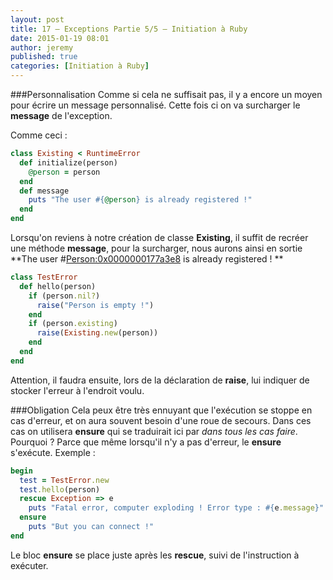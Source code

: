 ```yaml
---
layout: post
title: 17 – Exceptions Partie 5/5 – Initiation à Ruby
date: 2015-01-19 08:01
author: jeremy
published: true
categories: [Initiation à Ruby]
---
```

###Personnalisation
Comme si cela ne suffisait pas, il y a encore un moyen pour écrire un message personnalisé. Cette fois ci on va surcharger le **message** de l'exception.

 Comme ceci :



```ruby
class Existing < RuntimeError
  def initialize(person)
    @person = person
  end
  def message
    puts "The user #{@person} is already registered !"
  end
end
```
<!--break-->


Lorsqu'on reviens à notre création de classe **Existing**, il suffit de recréer une méthode **message**, pour la surcharger, nous aurons ainsi en sortie **The user #<Person:0x0000000177a3e8> is already registered ! **



```ruby
class TestError
  def hello(person)
    if (person.nil?)
      raise("Person is empty !")
    end
    if (person.existing)
      raise(Existing.new(person))
    end
  end
end
```


Attention, il faudra ensuite, lors de la déclaration de **raise**, lui indiquer de stocker l'erreur à l'endroit voulu.

###Obligation
Cela peux être très ennuyant que l'exécution se stoppe en cas d'erreur, et on aura souvent besoin d'une roue de secours. Dans ces cas on utilisera **ensure** qui se traduirait ici par *dans tous les cas faire*. Pourquoi ? Parce que même lorsqu'il n'y a pas d'erreur, le **ensure** s'exécute. Exemple :



```ruby
begin
  test = TestError.new
  test.hello(person)
  rescue Exception => e
    puts "Fatal error, computer exploding ! Error type : #{e.message}"
  ensure
    puts "But you can connect !"
end
```


Le bloc **ensure** se place juste après les **rescue**, suivi de l'instruction à exécuter.
